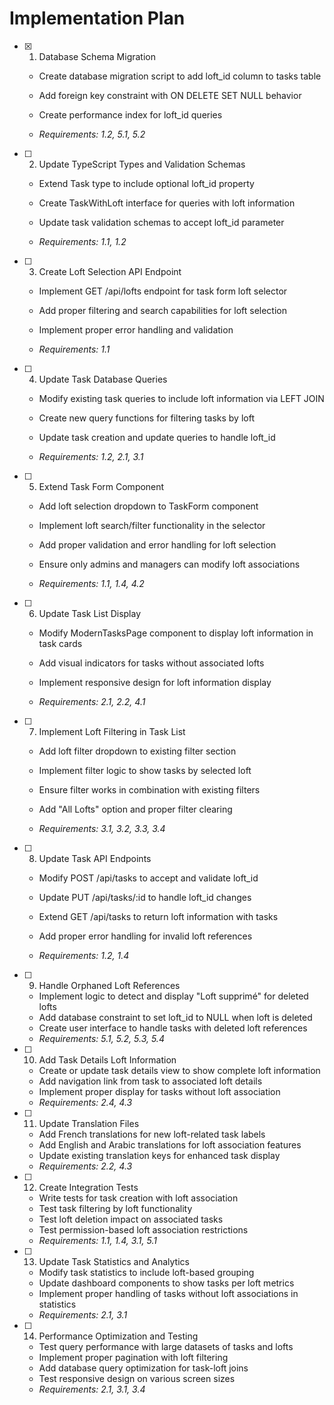 # Implementation Plan

- [x] 1. Database Schema Migration



  - Create database migration script to add loft_id column to tasks table
  - Add foreign key constraint with ON DELETE SET NULL behavior
  - Create performance index for loft_id queries




  - _Requirements: 1.2, 5.1, 5.2_



- [ ] 2. Update TypeScript Types and Validation Schemas
  - Extend Task type to include optional loft_id property




  - Create TaskWithLoft interface for queries with loft information
  - Update task validation schemas to accept loft_id parameter
  - _Requirements: 1.1, 1.2_





- [ ] 3. Create Loft Selection API Endpoint
  - Implement GET /api/lofts endpoint for task form loft selector
  - Add proper filtering and search capabilities for loft selection


  - Implement proper error handling and validation





  - _Requirements: 1.1_

- [ ] 4. Update Task Database Queries
  - Modify existing task queries to include loft information via LEFT JOIN





  - Create new query functions for filtering tasks by loft
  - Update task creation and update queries to handle loft_id
  - _Requirements: 1.2, 2.1, 3.1_








- [ ] 5. Extend Task Form Component
  - Add loft selection dropdown to TaskForm component
  - Implement loft search/filter functionality in the selector





  - Add proper validation and error handling for loft selection
  - Ensure only admins and managers can modify loft associations


  - _Requirements: 1.1, 1.4, 4.2_






- [ ] 6. Update Task List Display
  - Modify ModernTasksPage component to display loft information in task cards
  - Add visual indicators for tasks without associated lofts






  - Implement responsive design for loft information display
  - _Requirements: 2.1, 2.2, 4.1_




- [ ] 7. Implement Loft Filtering in Task List
  - Add loft filter dropdown to existing filter section
  - Implement filter logic to show tasks by selected loft



  - Ensure filter works in combination with existing filters
  - Add "All Lofts" option and proper filter clearing
  - _Requirements: 3.1, 3.2, 3.3, 3.4_




- [ ] 8. Update Task API Endpoints
  - Modify POST /api/tasks to accept and validate loft_id
  - Update PUT /api/tasks/:id to handle loft_id changes


  - Extend GET /api/tasks to return loft information with tasks
  - Add proper error handling for invalid loft references
  - _Requirements: 1.2, 1.4_

- [ ] 9. Handle Orphaned Loft References
  - Implement logic to detect and display "Loft supprimé" for deleted lofts
  - Add database constraint to set loft_id to NULL when loft is deleted
  - Create user interface to handle tasks with deleted loft references
  - _Requirements: 5.1, 5.2, 5.3, 5.4_

- [ ] 10. Add Task Details Loft Information
  - Create or update task details view to show complete loft information
  - Add navigation link from task to associated loft details
  - Implement proper display for tasks without loft association
  - _Requirements: 2.4, 4.3_

- [ ] 11. Update Translation Files
  - Add French translations for new loft-related task labels
  - Add English and Arabic translations for loft association features
  - Update existing translation keys for enhanced task display
  - _Requirements: 2.2, 4.3_

- [ ] 12. Create Integration Tests
  - Write tests for task creation with loft association
  - Test task filtering by loft functionality
  - Test loft deletion impact on associated tasks
  - Test permission-based loft association restrictions
  - _Requirements: 1.1, 1.4, 3.1, 5.1_

- [ ] 13. Update Task Statistics and Analytics
  - Modify task statistics to include loft-based grouping
  - Update dashboard components to show tasks per loft metrics
  - Implement proper handling of tasks without loft associations in statistics
  - _Requirements: 2.1, 3.1_

- [ ] 14. Performance Optimization and Testing
  - Test query performance with large datasets of tasks and lofts
  - Implement proper pagination with loft filtering
  - Add database query optimization for task-loft joins
  - Test responsive design on various screen sizes
  - _Requirements: 2.1, 3.1, 3.4_